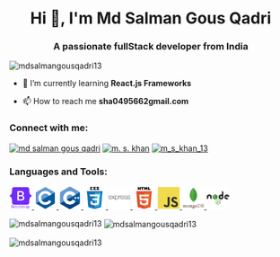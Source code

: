 <h1 align="center">Hi 👋, I'm Md Salman Gous Qadri</h1>
<h3 align="center">A passionate fullStack developer from India</h3>

<p align="left"> <img src="https://komarev.com/ghpvc/?username=mdsalmangousqadri13&label=Profile%20views&color=0e75b6&style=flat" alt="mdsalmangousqadri13" /> </p>

- 🌱 I’m currently learning **React.js Frameworks**

- 📫 How to reach me **sha0495662gmail.com**

<h3 align="left">Connect with me:</h3>
<p align="left">
<a href="https://linkedin.com/in/md salman gous qadri" target="blank"><img align="center" src="https://raw.githubusercontent.com/rahuldkjain/github-profile-readme-generator/master/src/images/icons/Social/linked-in-alt.svg" alt="md salman gous qadri" height="30" width="40" /></a>
<a href="https://fb.com/m. s. khan" target="blank"><img align="center" src="https://raw.githubusercontent.com/rahuldkjain/github-profile-readme-generator/master/src/images/icons/Social/facebook.svg" alt="m. s. khan" height="30" width="40" /></a>
<a href="https://instagram.com/m_s_khan_13" target="blank"><img align="center" src="https://raw.githubusercontent.com/rahuldkjain/github-profile-readme-generator/master/src/images/icons/Social/instagram.svg" alt="m_s_khan_13" height="30" width="40" /></a>
</p>

<h3 align="left">Languages and Tools:</h3>
<p align="left"> <a href="https://getbootstrap.com" target="_blank" rel="noreferrer"> <img src="https://raw.githubusercontent.com/devicons/devicon/master/icons/bootstrap/bootstrap-plain-wordmark.svg" alt="bootstrap" width="40" height="40"/> </a> <a href="https://www.cprogramming.com/" target="_blank" rel="noreferrer"> <img src="https://raw.githubusercontent.com/devicons/devicon/master/icons/c/c-original.svg" alt="c" width="40" height="40"/> </a> <a href="https://www.w3schools.com/cpp/" target="_blank" rel="noreferrer"> <img src="https://raw.githubusercontent.com/devicons/devicon/master/icons/cplusplus/cplusplus-original.svg" alt="cplusplus" width="40" height="40"/> </a> <a href="https://www.w3schools.com/css/" target="_blank" rel="noreferrer"> <img src="https://raw.githubusercontent.com/devicons/devicon/master/icons/css3/css3-original-wordmark.svg" alt="css3" width="40" height="40"/> </a> <a href="https://expressjs.com" target="_blank" rel="noreferrer"> <img src="https://raw.githubusercontent.com/devicons/devicon/master/icons/express/express-original-wordmark.svg" alt="express" width="40" height="40"/> </a> <a href="https://www.w3.org/html/" target="_blank" rel="noreferrer"> <img src="https://raw.githubusercontent.com/devicons/devicon/master/icons/html5/html5-original-wordmark.svg" alt="html5" width="40" height="40"/> </a> <a href="https://developer.mozilla.org/en-US/docs/Web/JavaScript" target="_blank" rel="noreferrer"> <img src="https://raw.githubusercontent.com/devicons/devicon/master/icons/javascript/javascript-original.svg" alt="javascript" width="40" height="40"/> </a> <a href="https://www.mongodb.com/" target="_blank" rel="noreferrer"> <img src="https://raw.githubusercontent.com/devicons/devicon/master/icons/mongodb/mongodb-original-wordmark.svg" alt="mongodb" width="40" height="40"/> </a> <a href="https://nodejs.org" target="_blank" rel="noreferrer"> <img src="https://raw.githubusercontent.com/devicons/devicon/master/icons/nodejs/nodejs-original-wordmark.svg" alt="nodejs" width="40" height="40"/> </a> </p>

<p><img align="left" src="https://github-readme-stats.vercel.app/api/top-langs?username=mdsalmangousqadri13&show_icons=true&locale=en&layout=compact" alt="mdsalmangousqadri13" /></p>

<p>&nbsp;<img align="center" src="https://github-readme-stats.vercel.app/api?username=mdsalmangousqadri13&show_icons=true&locale=en" alt="mdsalmangousqadri13" /></p>

<p><img align="center" src="https://github-readme-streak-stats.herokuapp.com/?user=mdsalmangousqadri13&" alt="mdsalmangousqadri13" /></p>
